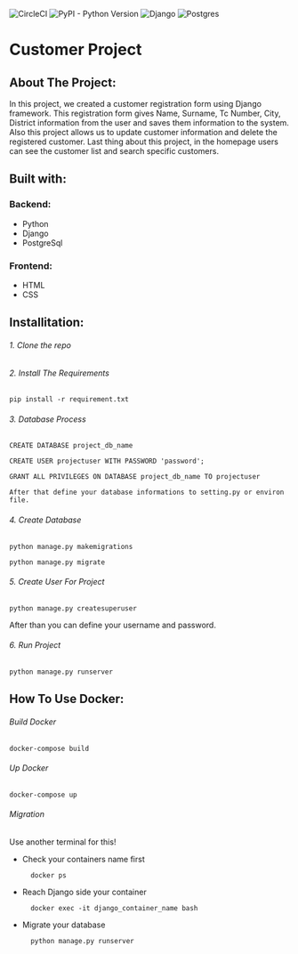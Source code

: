 ![CircleCI](https://img.shields.io/circleci/build/github/yvsKaan/customer/main) ![PyPI - Python Version](https://img.shields.io/pypi/pyversions/Django) ![Django](https://img.shields.io/badge/django-3.2.5-blue) ![Postgres](https://img.shields.io/badge/postgres-12.8-blue)

# Customer Project

## About The Project:

In this project, we created a customer registration form using Django framework. This
registration form gives Name, Surname, Tc Number, City, District information from the user and saves them information to the system. Also this project allows us to update customer information and delete the registered customer. Last thing about this project, in the homepage users can see the customer list and search specific customers.

## Built with:

### Backend:
* Python
* Django
* PostgreSql
    
### Frontend:
* HTML
* CSS

## Installitation:

###### 1. Clone the repo

###### 2. Install The Requirements

    pip install -r requirement.txt

###### 3. Database Process

    CREATE DATABASE project_db_name

    CREATE USER projectuser WITH PASSWORD 'password';

    GRANT ALL PRIVILEGES ON DATABASE project_db_name TO projectuser

    After that define your database informations to setting.py or environ file.

###### 4. Create Database

    python manage.py makemigrations

    python manage.py migrate

###### 5. Create User For Project

    python manage.py createsuperuser 

After than you can define your username and password.

###### 6. Run Project

    python manage.py runserver

## How To Use Docker:

###### Build Docker

    docker-compose build 

###### Up Docker

    docker-compose up 

###### Migration
Use another terminal for this!

* Check your containers name first 

        docker ps

* Reach Django side your container
    
        docker exec -it django_container_name bash

* Migrate your database

        python manage.py runserver
